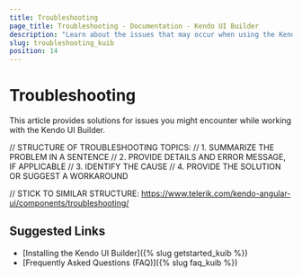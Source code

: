 ```yaml
---
title: Troubleshooting
page_title: Troubleshooting - Documentation - Kendo UI Builder
description: "Learn about the issues that may occur when using the Kendo UI Builder tool for creating and managing Angular and AngularJS-based web applications."
slug: troubleshooting_kuib
position: 14
---
```


# Troubleshooting

This article provides solutions for issues you might encounter while working with the Kendo UI Builder.

// STRUCTURE OF TROUBLESHOOTING TOPICS:
// 1. SUMMARIZE THE PROBLEM IN A SENTENCE
// 2. PROVIDE DETAILS AND ERROR MESSAGE, IF APPLICABLE
// 3. IDENTIFY THE CAUSE
// 4. PROVIDE THE SOLUTION OR SUGGEST A WORKAROUND

// STICK TO SIMILAR STRUCTURE: https://www.telerik.com/kendo-angular-ui/components/troubleshooting/

## Suggested Links

* [Installing the Kendo UI Builder]({% slug getstarted_kuib %})
* [Frequently Asked Questions (FAQ)]({% slug faq_kuib %})
